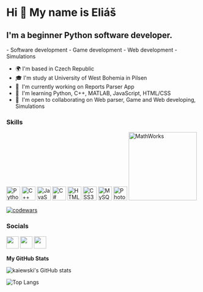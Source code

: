 Hi 👋 My name is Eliáš
=========================

I'm a beginner Python software developer.
-----------------------------

\- Software development - Game development - Web development - Simulations

* 🌍  I'm based in Czech Republic
* 🎓  I'm study at University of West Bohemia in Pilsen
* 🚀  I'm currently working on Reports Parser App
* 🧠  I'm learning Python, C++, MATLAB, JavaScript, HTML/CSS
* 🤝  I'm open to collaborating on Web parser, Game and Web developing, Simulations 

### Skills


<p align="left">
<a href="https://www.python.org/" target="_blank" rel="noreferrer"><img src="https://raw.githubusercontent.com/danielcranney/readme-generator/main/public/icons/skills/python-colored.svg" width="36" height="36" alt="Python" /></a>
<a href="https://docs.microsoft.com/en-us/cpp/?view=msvc-170" target="_blank" rel="noreferrer"><img src="https://raw.githubusercontent.com/danielcranney/readme-generator/main/public/icons/skills/cplusplus-colored.svg" width="36" height="36" alt="C++" /></a>
<a href="https://developer.mozilla.org/en-US/docs/Web/JavaScript" target="_blank" rel="noreferrer"><img src="https://raw.githubusercontent.com/danielcranney/readme-generator/main/public/icons/skills/javascript-colored.svg" width="36" height="36" alt="JavaScript" /></a>
<a href="https://docs.microsoft.com/en-us/dotnet/csharp/" target="_blank" rel="noreferrer"><img src="https://raw.githubusercontent.com/danielcranney/readme-generator/main/public/icons/skills/csharp-colored.svg" width="36" height="36" alt="C#" /></a>
<a href="https://developer.mozilla.org/en-US/docs/Glossary/HTML5" target="_blank" rel="noreferrer"><img src="https://raw.githubusercontent.com/danielcranney/readme-generator/main/public/icons/skills/html5-colored.svg" width="36" height="36" alt="HTML5" /></a>
<a href="https://www.w3.org/TR/CSS/#css" target="_blank" rel="noreferrer"><img src="https://raw.githubusercontent.com/danielcranney/readme-generator/main/public/icons/skills/css3-colored.svg" width="36" height="36" alt="CSS3" /></a>
<a href="https://www.mysql.com/" target="_blank" rel="noreferrer"><img src="https://raw.githubusercontent.com/danielcranney/readme-generator/main/public/icons/skills/mysql-colored.svg" width="36" height="36" alt="MySQL" /></a>
<a href="https://www.adobe.com/uk/products/photoshop.html" target="_blank" rel="noreferrer"><img src="https://raw.githubusercontent.com/danielcranney/readme-generator/main/public/icons/skills/photoshop-colored.svg" width="36" height="36" alt="Photoshop" /></a>
<a href="https://www.mathworks.com/products/matlab.html" target="_blank" rel="noreferrer"><img src="https://www.mathworks.com/etc.clientlibs/mathworks/clientlibs/customer-ui/templates/common/resources/images/mathworks-logo-rev.20250507102116157.svg" width="178" height="" alt="MathWorks" /></a>
</p>

[![codewars](https://www.codewars.com/users/kaiewski/badges/large)](https://www.codewars.com/users/kaiewski)

### Socials

<p align="left"> <a href="https://www.github.com/kaiewski" target="_blank" rel="noreferrer"><img src="https://raw.githubusercontent.com/danielcranney/readme-generator/main/public/icons/socials/github.svg" width="32" height="32" /></a> <a href="http://www.instagram.com/raydostoewsky" target="_blank" rel="noreferrer"><img src="https://raw.githubusercontent.com/danielcranney/readme-generator/main/public/icons/socials/instagram.svg" width="32" height="32" /></a>
<a href="https://kaiewski.itch.io" target="_blank" rel="noreferrer"><img src="https://img.icons8.com/?size=512&id=sKrTtasqQDD3&format=png" width="32" height="32"></a></p>



<b>My GitHub Stats</b>

![kaiewski's GitHub stats](https://github-readme-stats.vercel.app/api?username=kaiewski&show_icons=true&theme=codeSTACKr)

![Top Langs](https://github-readme-stats.vercel.app/api/top-langs/?username=kaiewski&layout=compact&theme=codeSTACKr)
